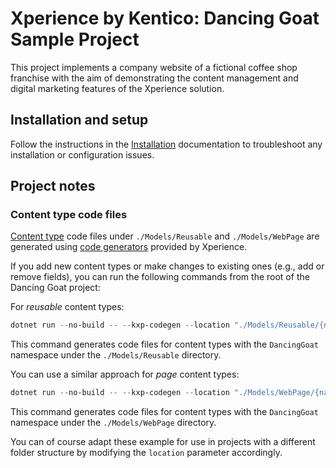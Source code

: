# Xperience by Kentico: Dancing Goat Sample Project

This project implements a company website of a fictional coffee shop franchise with the aim of demonstrating
the content management and digital marketing features of the Xperience solution.

## Installation and setup

Follow the instructions in the [Installation](https://docs.xperience.io/x/DQKQC) documentation
to troubleshoot any installation or configuration issues.

## Project notes

### Content type code files

[Content type](https://docs.xperience.io/x/gYHWCQ) code files under `./Models/Reusable` and `./Models/WebPage` are 
generated using [code generators](https://docs.xperience.io/x/5IbWCQ) provided by Xperience.

If you add new content types or make changes to existing ones (e.g., add or remove fields), you can
run the following commands from the root of the Dancing Goat project:

For _reusable_ content types:

```powershell
dotnet run --no-build -- --kxp-codegen --location "./Models/Reusable/{name}/" --type ReusableContentTypes --include "DancingGoat.*" --namespace "DancingGoat.Models"
```

This command generates code files for content types with the `DancingGoat` namespace under the `./Models/Reusable` directory.

You can use a similar approach for _page_ content types:

```powershell
dotnet run --no-build -- --kxp-codegen --location "./Models/WebPage/{name}/" --type PageContentTypes --include "DancingGoat.*" --namespace "DancingGoat.Models"
```

This command generates code files for content types with the `DancingGoat` namespace under the `./Models/WebPage` directory.

You can of course adapt these example for use in projects with a different folder structure by modifying the `location` parameter accordingly.
